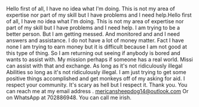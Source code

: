 Hello first of all, I have no idea what I'm doing. This is not my area of expertise nor part of my skill but I have problems and I need help.Hello first of all, I have no idea what I'm doing. This is not my area of expertise nor part of my skill but I have problems and I need help.
I am trying to be a better person. But I am getting messed.  And monitored and and I need answers and assistance. I do not have a lot of money matter. Fact I have none I am trying to earn money but it is difficult because I am not good at this type of thing. So I am returning out seeing if anybody is bored and wants to assist with.  My mission perhaps if someone has a real world. Missi can assist with that and exchange.
As long as it's not ridiculously illegal Abilities so long as it's not ridiculously illegal. I am just trying to get some positive things accomplished and get monkeys off of my asking for aid. I respect your community. It's scary as hell but I respect it. Thank you. You can reach me at my email address . mericansheepdog14@outlook.com Or on WhatsApp at 702886948. You can call me irish.
